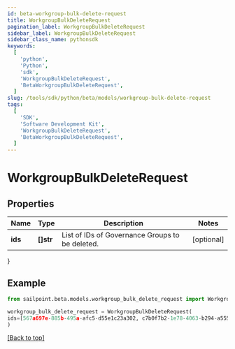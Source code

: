 ```yaml
---
id: beta-workgroup-bulk-delete-request
title: WorkgroupBulkDeleteRequest
pagination_label: WorkgroupBulkDeleteRequest
sidebar_label: WorkgroupBulkDeleteRequest
sidebar_class_name: pythonsdk
keywords:
  [
    'python',
    'Python',
    'sdk',
    'WorkgroupBulkDeleteRequest',
    'BetaWorkgroupBulkDeleteRequest',
  ]
slug: /tools/sdk/python/beta/models/workgroup-bulk-delete-request
tags:
  [
    'SDK',
    'Software Development Kit',
    'WorkgroupBulkDeleteRequest',
    'BetaWorkgroupBulkDeleteRequest',
  ]
---
```


# WorkgroupBulkDeleteRequest

## Properties

| Name | Type | Description | Notes |
| --- | --- | --- | --- |
| **ids** | **[]str** | List of IDs of Governance Groups to be deleted. | [optional] |

}

## Example

```python
from sailpoint.beta.models.workgroup_bulk_delete_request import WorkgroupBulkDeleteRequest

workgroup_bulk_delete_request = WorkgroupBulkDeleteRequest(
ids=[567a697e-885b-495a-afc5-d55e1c23a302, c7b0f7b2-1e78-4063-b294-a555333dacd2]
)

```

[[Back to top]](#)
